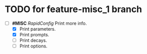 # TODO for feature-misc_1 branch

- [ ] **#MISC** _RapidConfig_ Print more info.
    - [x] Print parameters.
    - [x] Print prompts.
    - [ ] Print decays.
    - [ ] Print options.
